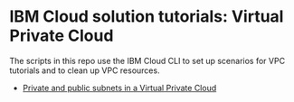# IBM Cloud solution tutorials: Virtual Private Cloud
The scripts in this repo use the IBM Cloud CLI to set up scenarios for VPC tutorials and to clean up VPC resources.

 + [Private and public subnets in a Virtual Private Cloud](public-app-private-backend)
